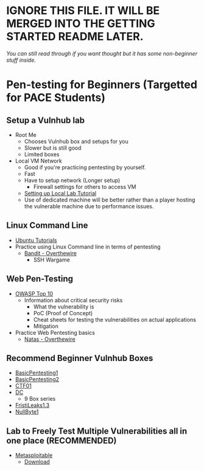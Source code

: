 
# **IGNORE THIS FILE. IT WILL BE MERGED INTO THE GETTING STARTED  README LATER.**

*You can still read through if you want thought but it has some non-beginner stuff inside.*

# Pen-testing for Beginners (Targetted for PACE Students)

## Setup a Vulnhub lab

- Root Me
    - Chooses Vulnhub box and setups for you
    - Slower but is still good
    - Limited boxes
- Local VM Network
    - Good if you're practicing pentesting by yourself.
    - Fast
    - Have to setup network (Longer setup)
        - Firewall settings for others to access VM
    - [Setting up Local Lab Tutorial](https://www.vulnhub.com/lab/software/vm/)
    - Use of dedicated machine will be better rather than a player hosting the vulnerable machine due to performance issues.

## Linux Command Line

- [Ubuntu Tutorials](https://ubuntu.com/tutorials/command-line-for-beginners#1-overview)
- Practice using Linux Command line in terms of pentesting
    - [Bandit - Overthewire](https://overthewire.org/wargames/bandit/)
        - SSH Wargame

## Web Pen-Testing

- [OWASP Top 10](https://owasp.org/www-project-top-ten/)
    - Information about critical security risks
        - What the vulnerability is
        - PoC (Proof of Concept)
        - Cheat sheets for testing the vulnerabilities on actual applications
        - Mitigation
- Practice Web Pentesting basics
    - [Natas - Overthewire](https://overthewire.org/wargames/natas/)

## Recommend Beginner Vulnhub Boxes

- [BasicPentesting1](https://www.vulnhub.com/entry/basic-pentesting-1,216/)
- [BasicPentesting2](https://www.vulnhub.com/entry/basic-pentesting-2,241/)
- [CTF01](https://www.vulnhub.com/entry/jis-ctf-vulnupload,228/)
- [DC](https://www.vulnhub.com/series/dc,199/)
    - 9 Box series
- [FristiLeaks1.3](https://www.vulnhub.com/series/fristileaks,71/)
- [NullByte1](https://www.vulnhub.com/entry/nullbyte-1,126/)

## Lab to Freely Test Multiple Vulnerabilities all in one place (RECOMMENDED)

- [Metasploitable](https://www.offensive-security.com/metasploit-unleashed/requirements/)
    - [Download](https://sourceforge.net/projects/metasploitable/files/Metasploitable2/)
